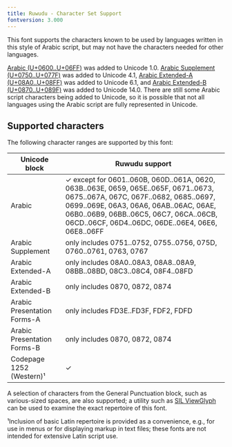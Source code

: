 ```yaml
---
title: Ruwudu - Character Set Support
fontversion: 3.000
---
```


This font supports the characters known to be used by languages written in this style of Arabic script, but may not have the characters needed for other languages.

[Arabic (U+0600..U+06FF)](https://www.unicode.org/charts/PDF/U0600.pdf) was added to Unicode 1.0. [Arabic Supplement (U+0750..U+077F)](https://www.unicode.org/charts/PDF/U0750.pdf) was added to Unicode 4.1, [Arabic Extended-A (U+08A0..U+08FF)](https://www.unicode.org/charts/PDF/U08A0.pdf) was added to Unicode 6.1, and [Arabic Extended-B (U+0870..U+089F)](https://www.unicode.org/charts/PDF/U0870.pdf) was added to Unicode 14.0. There are still some Arabic script characters being added to Unicode, so it is possible that not all languages using the Arabic script are fully represented in Unicode. 

## Supported characters

The following character ranges are supported by this font:

Unicode block | Ruwudu support
------------- | ---------------
Arabic 	| ✓ except for 0601..060B, 060D..061A, 0620, 063B..063E, 0659, 065E..065F, 0671..0673, 0675..067A, 067C, 067F..0682, 0685..0697, 0699..069E, 06A3, 06A6, 06AB..06AC, 06AE, 06B0..06B9, 06BB..06C5, 06C7, 06CA..06CB, 06CD..06CF, 06D4..06DC, 06DE..06E4, 06E6, 06E8..06FF
Arabic Supplement | only includes 0751..0752, 0755..0756, 075D, 0760..0761, 0763, 0767
Arabic Extended-A | only includes 08A0..08A3, 08A8..08A9, 08BB..08BD, 08C3..08C4, 08F4..08FD
Arabic Extended-B | only includes 0870, 0872, 0874 
Arabic Presentation Forms-A | only includes FD3E..FD3F, FDF2, FDFD
Arabic Presentation Forms-B | only includes 0870, 0872, 0874 
Codepage 1252 (Western)¹ | ✓

A selection of characters from the General Punctuation block, such as various-sized spaces, are also supported; a utility such as <a href="https://scripts.sil.org/ViewGlyph_home">SIL ViewGlyph</a> can be used to examine the exact repertoire of this font. 

¹Inclusion of basic Latin repertoire is provided as a convenience, e.g., for use in menus or for displaying markup in text files; these fonts are not intended for extensive Latin script use.

